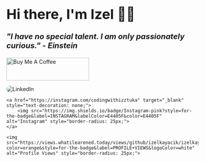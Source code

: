 <h1 style="font-size: 36px; font-weight: bold;">
    Hi there, I'm Izel 🖖🏻
</h1>

<p style="font-size: 20px; font-weight: bold; font-style: italic;">
    "I have no special talent. I am only passionately curious." - Einstein
</p>

<!-- Buy Me a Coffee Button -->
<p>
    <a href="https://www.buymeacoffee.com/izelkayacik" target="_blank">
        <img src="https://cdn.buymeacoffee.com/buttons/v2/default-yellow.png" alt="Buy Me A Coffee" style="height: 60px !important; width: 217px !important;">
    </a>
</p>

<!-- Social Buttons -->
<p>
    <a href="https://www.linkedin.com/in/izelkayacik/" target="_blank" style="text-decoration: none;">
        <img src="https://img.shields.io/badge/LinkedIn-blue?style=for-the-badge&logo=linkedin&logoColor=white" alt="LinkedIn" style="border-radius: 25px;">
    </a>

    <a href="https://instagram.com/codingwithizztuka" target="_blank" style="text-decoration: none;">
        <img src="https://img.shields.io/badge/Instagram-pink?style=for-the-badge&label=INSTAGRAM&labelColor=E4405F&color=E4405F" alt="Instagram" style="border-radius: 25px;">
    </a>

    <img src="https://views.whatilearened.today/views/github/izelkayacik/izelkayacik.svg?color=orange&style=for-the-badge&label=PROFILE+VIEWS&logoColor=white" alt="Profile Views" style="border-radius: 25px;">
</p>
